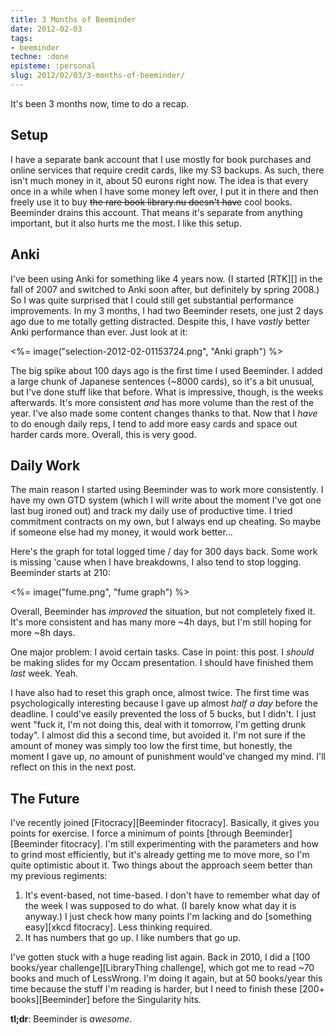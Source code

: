 ```yaml
---
title: 3 Months of Beeminder
date: 2012-02-03
tags:
- beeminder
techne: :done
episteme: :personal
slug: 2012/02/03/3-months-of-beeminder/
---
```


It's been 3 months now, time to do a recap. 

## Setup

I have a separate bank account that I use mostly for book purchases and online services that require credit cards, like my S3 backups. As such, there isn't much money in it, about 50 eurons right now. The idea is that every once in a while when I have some money left over, I put it in there and then freely use it to buy <del>the rare book library.nu doesn't have</del> cool books. Beeminder drains this account. That means it's separate from anything important, but it also hurts me the most. I like this setup.

## Anki

I've been using Anki for something like 4 years now. (I started [RTK][] in the fall of 2007 and switched to Anki soon after, but definitely by spring 2008.) So I was quite surprised that I could still get substantial performance improvements. In my 3 months, I had two Beeminder resets, one just 2 days ago due to me totally getting distracted. Despite this, I have *vastly* better Anki performance than ever. Just look at it:

<%= image("selection-2012-02-01153724.png", "Anki graph") %>

The big spike about 100 days ago is the first time I used Beeminder. I added a large chunk of Japanese sentences (~8000 cards), so it's a bit unusual, but I've done stuff like that before. What is impressive, though, is the weeks afterwards. It's more consistent *and* has more volume than the rest of the year. I've also made some content changes thanks to that. Now that I *have* to do enough daily reps, I tend to add more easy cards and space out harder cards more. Overall, this is very good.

## Daily Work

The main reason I started using Beeminder was to work more consistently. I have my own GTD system (which I will write about the moment I've got one last bug ironed out) and track my daily use of productive time. I tried commitment contracts on my own, but I always end up cheating. So maybe if someone else had my money, it would work better...

Here's the graph for total logged time / day for 300 days back. Some work is missing 'cause when I have breakdowns, I also tend to stop logging. Beeminder starts at 210:

<%= image("fume.png", "fume graph") %>

Overall, Beeminder has *improved* the situation, but not completely fixed it. It's more consistent and has many more ~4h days, but I'm still hoping for more ~8h days.

One major problem: I avoid certain tasks. Case in point: this post. I *should* be making slides for my Occam presentation. I should have finished them *last* week. Yeah. 

I have also had to reset this graph once, almost twice. The first time was psychologically interesting because I gave up almost *half a day* before the deadline. I could've easily prevented the loss of 5 bucks, but I didn't. I just went "fuck it, I'm not doing this, deal with it tomorrow, I'm getting drunk today". I almost did this a second time, but avoided it. I'm not sure if the amount of money was simply too low the first time, but honestly, the moment I gave up, *no* amount of punishment would've changed my mind. I'll reflect on this in the next post.

## The Future

I've recently joined [Fitocracy][Beeminder fitocracy]. Basically, it gives you points for exercise. I force a minimum of points [through Beeminder][Beeminder fitocracy]. I'm still experimenting with the parameters and how to grind most efficiently, but it's already getting me to move more, so I'm quite optimistic about it. Two things about the approach seem better than my previous regiments:

1. It's event-based, not time-based. I don't have to remember what day of the week I was supposed to do what. (I barely know what day it is anyway.) I just check how many points I'm lacking and do [something easy][xkcd fitocracy]. Less thinking required.
2. It has numbers that go up. I like numbers that go up.

I've gotten stuck with a huge reading list again. Back in 2010, I did a [100 books/year challenge][LibraryThing challenge], which got me to read ~70 books and much of LessWrong. I'm doing it again, but at 50 books/year this time because the stuff I'm reading is harder, but I need to finish these [200+ books][Beeminder] before the Singularity hits.

**tl;dr**: Beeminder is *awesome*.

